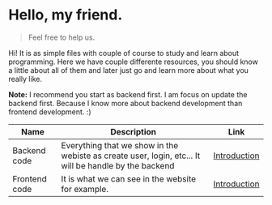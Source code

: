 
# Hello, my friend.

> Feel free to help us.

Hi! It is as simple files with couple of course to study and learn about programming. Here we have couple differente resources, you should know a little about all of them and later just go and learn more about what you really like.

**Note:** I recommend you start as backend first. I am focus on update  the backend first. Because I know more about backend development than frontend development. :)

| Name | Description |Link|
|--|--|--|
| Backend code | Everything that we show in the webiste as create user, login, etc... It will be handle by the backend |[Introduction](https://github.com/nonihongo2/l34rn-c0d3-n0w/blob/main/software-engine/backend/introduction.md)
| Frontend code| It is what we can see in the website for example.|[Introduction](https://github.com/nonihongo2/l34rn-c0d3-n0w/blob/main/software-engine/frontend/introduction.md)




<!--stackedit_data:
eyJoaXN0b3J5IjpbMTc0MzkwODI4MiwtMTIzNDc5NTQ2OF19
-->
